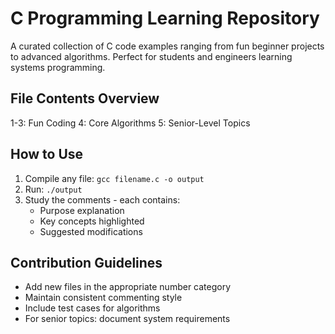 # C Programming Learning Repository

A curated collection of C code examples ranging from fun beginner projects to advanced algorithms. Perfect for students and engineers learning systems programming.

## File Contents Overview

1-3: Fun Coding
4: Core Algorithms
5: Senior-Level Topics

## How to Use
1. Compile any file: `gcc filename.c -o output`
2. Run: `./output`
3. Study the comments - each contains:
   - Purpose explanation
   - Key concepts highlighted
   - Suggested modifications

## Contribution Guidelines
- Add new files in the appropriate number category
- Maintain consistent commenting style
- Include test cases for algorithms
- For senior topics: document system requirements
